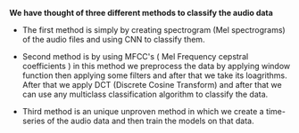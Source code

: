 
**We have thought of three different methods to classify the audio data**

- The first method is simply by creating spectrogram (Mel spectrograms) of the audio files and using CNN to classify them.

- Second method is by using MFCC's ( Mel Frequency cepstral coefficients ) in this method we preprocess the data by applying window function then applying some filters and after that we take its loagrithms. After that we apply DCT (Discrete Cosine Transform) and after that we can use any multiclass classification algorithm to classify the data.

- Third method is an unique unproven method in which we create a time-series of the audio data and then train the models on that data.